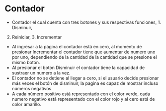 # Contador

- Contador el cual cuenta con tres botones y sus respectivas funciones, 1. Disminuir,
2. Reiniciar, 3. Incrementar
- Al ingresar a la página el contador está en cero, al momento de presionar
Incrementar el contador tiene que aumentar de numero uno por uno, dependiendo de la
cantidad de la cantidad que se presione el mismo botón. 
- Al presionar el botón Disminuir el contador tiene la capacidad de sustraer un numero
a la vez. 
- El contador no se detiene al llegar a cero, si el usuario decide presionar más veces el botón
de disminuir, la pagina es capaz de mostrar incluso números negativos.
- A cada número positivo está representado con el color verde, cada
numero negativo está representado con el color rojo y al cero está de color amarillo.
